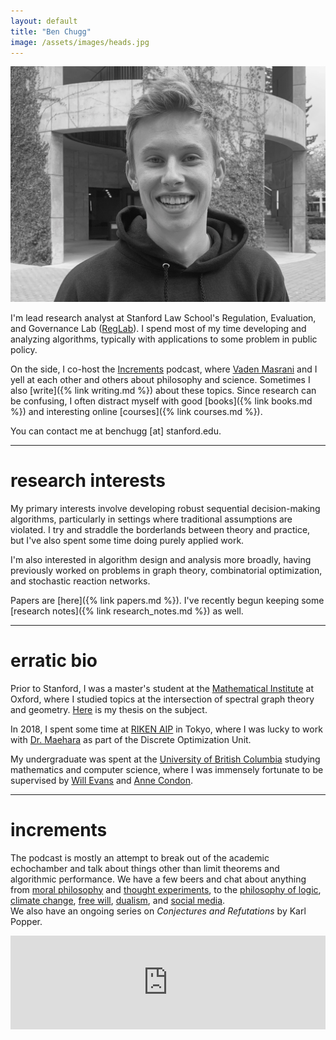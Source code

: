 ```yaml
---
layout: default
title: "Ben Chugg"
image: /assets/images/heads.jpg
---
```


<img id='headerim' src="/assets/images/lawme.jpg">

I'm lead research analyst at Stanford Law School's 
Regulation, Evaluation, and Governance Lab (<a href="https://reglab.stanford.edu/" rel='nofollow'>RegLab</a>). I spend most of my time developing and analyzing algorithms, typically with applications to some problem in public policy. 


On the side, I co-host the <a href="https://www.incrementspodcast.com/" ref='nofollow'>Increments</a> podcast, where <a href="https://vmasrani.github.io/">Vaden Masrani</a> and I yell at each other and others about philosophy and science. Sometimes I also [write]({% link writing.md %}) about these topics. 
Since research can be confusing, I often distract myself with good [books]({% link books.md %}) and interesting online [courses]({% link courses.md %}). 


You can contact me at benchugg [at] stanford.edu. 

--- 


# research interests
My primary interests involve developing robust sequential decision-making algorithms, particularly in settings where traditional assumptions are violated. 
I try and straddle the borderlands between theory and practice, but I've also spent some time doing purely applied work. 

I'm also interested in algorithm design and analysis more broadly, having previously worked on problems in graph theory, combinatorial optimization, and stochastic reaction networks.

Papers are [here]({% link papers.md %}). I've recently begun keeping some [research notes]({% link research_notes.md %}) as well. 

---

# erratic bio

Prior to Stanford, I was a master's student at the <a rel='nofollow' href="https://www.maths.ox.ac.uk/">Mathematical Institute</a>
at Oxford, where I studied topics at the intersection of spectral graph theory and geometry. <a href="files/ox_thesis.pdf">Here</a> is my thesis on the subject.
			
In 2018, I spent some time at <a href="http://www.riken.jp/en/research/labs/aip/" rel='nofollow'>RIKEN AIP</a>
in Tokyo, where I was  lucky to work with <a href="http://www.prefield.com/index.html" rel='nofollow'>Dr. Maehara</a>
as part of the Discrete Optimization Unit.

My undergraduate was spent at the
<a href="https://www.ubc.ca/" rel='nofollow'>University of British Columbia</a> studying mathematics and computer science, where I was immensely fortunate to be
supervised by <a href="http://www.cs.ubc.ca/~will/" rel='nofollow'>Will Evans</a> and  <a href="https://www.cs.ubc.ca/~condon/" rel='nofollow'>Anne Condon</a>.

---

# increments
The podcast is mostly an attempt to break out of the academic echochamber and talk about things other than limit theorems and algorithmic performance. We have a few beers and chat about anything from <a href="https://www.incrementspodcast.com/26" rel='nofollow'>moral philosophy</a>  and <a href="https://www.incrementspodcast.com/22" rel='nofollow'>thought experiments</a>, to the <a href="https://www.incrementspodcast.com/28" rel='nofollow'>philosophy of logic</a>, <a href="https://www.incrementspodcast.com/32" rel='nofollow'>climate change</a>, <a href="https://www.incrementspodcast.com/23" rel='nofollow'>free will</a>, <a href="https://www.incrementspodcast.com/24" rel='nofollow'>dualism</a>, and <a href="https://www.incrementspodcast.com/15" rel='nofollow'>social media</a>.  
We also have an ongoing series on <em>Conjectures and Refutations</em> by Karl Popper.


<iframe src="https://player.fireside.fm/v2/AlCT9XAu/latest?theme=light"
width="100%" frameborder="0" scrolling="no"></iframe>  
